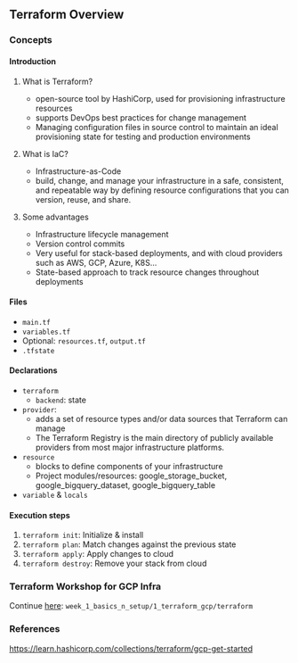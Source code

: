 ## Terraform Overview

### Concepts

#### Introduction
1. What is Terraform?
   * open-source tool by HashiCorp, used for provisioning infrastructure resources
   * supports DevOps best practices for change management
   * Managing configuration files in source control to maintain an ideal provisioning state 
     for testing and production environments

2. What is IaC?
   * Infrastructure-as-Code
   * build, change, and manage your infrastructure in a safe, consistent, and repeatable way 
     by defining resource configurations that you can version, reuse, and share.

3. Some advantages
   * Infrastructure lifecycle management
   * Version control commits
   * Very useful for stack-based deployments, and with cloud providers such as AWS, GCP, Azure, K8S…
   * State-based approach to track resource changes throughout deployments


#### Files
* `main.tf`
* `variables.tf`
* Optional: `resources.tf`, `output.tf`
* `.tfstate`

#### Declarations
* `terraform`
   * `backend`: state
* `provider`:
   * adds a set of resource types and/or data sources that Terraform can manage
   * The Terraform Registry is the main directory of publicly available providers from most major infrastructure platforms.
* `resource`
  * blocks to define components of your infrastructure
  * Project modules/resources: google_storage_bucket, google_bigquery_dataset, google_bigquery_table
* `variable` & `locals`


#### Execution steps
1. `terraform init`: Initialize & install
2. `terraform plan`: Match changes against the previous state
3. `terraform apply`: Apply changes to cloud
4. `terraform destroy`: Remove your stack from cloud


### Terraform Workshop for GCP Infra
Continue [here](../terraform): `week_1_basics_n_setup/1_terraform_gcp/terraform`


### References
https://learn.hashicorp.com/collections/terraform/gcp-get-started
